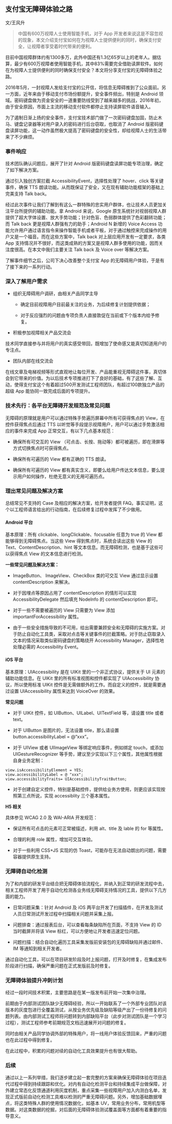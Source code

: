 ## 支付宝无障碍体验之路

文/王风升

>中国有600万视障人士使用智能手机，对于 App 开发者来说这是不容忽视的现象，本文介绍支付宝如何在为视障人士提供便利的同时，确保支付安全，让视障者享受着时代带来的便利。

目前中国视障群体约有1300多万，此外中国还有1.3亿65岁以上的老年人。据估算，最少有600万视障者使用智能手机，其中83%需要完全借助读屏软件。如何在为视障人士提供便利的同时确保支付安全？本文将分享支付宝的无障碍体验之路。

2016年5月，一封视障人发给支付宝的公开信，将信息无障碍推到了公众面前。另一方面，近年来由于移动支付市场份额提升，安全事件频出，特别是 Android 领域。密码键盘做为资金安全的一道重要防线受到了越来越多的挑战，2016年初，由于安全原因，市面上主流的移动支付软件都停止支持读屏软件语音输入。

为了遏制日渐上扬的安全事件，支付宝技术部门做了一次密码键盘加固，防止木马、键盘记录器等对用户录入的密码进行后台窃取，也取消了 Android 版密码键盘读屏功能，这一动作虽然极大提高了密码键盘的安全性，却给视障人士的生活带来了不少麻烦。

### 事件响应

技术团队确认问题后，展开了针对 Android 版密码键盘读屏功能专项治理，确定了如下解决方案。

通过引入独创方案拦截 AccessibilityEvent，选择性处理了 hover、click 等关键事件，确保 TTS 朗读功能。从而既保证了安全，又在现有辅助功能框架的基础上完美支持 Talk back。

经过此次事件让我们了解到有这么一群特殊的忠实用户群体，也让技术人员更加关注平台所提供的辅助功能。拿 Android 来说，Google 原生系统针对视弱视障人群提供了超大字体设置、放大手势功能；针对色盲、色弱群体提供了色彩翻转功能；而 Talk back 更是视障人群强有力的助手；Android N 新增的 Voice Access 功能允许用户通过语言指令来操作智能手机或者平板，对于通过触控来完成操作的用户又是一个福音。而在这些方案中，Talk back 对上层应用开发有一定要求，各类 App 支持情况并不很好，而这类成熟的方案又是视障人群多使用的功能，因而关注度很高。在本文中我们主要关注 Talk back 及 Voice over 等解决方案。

了解事件细节之后，公司下决心改善整个支付宝 App 的无障碍用户体验，于是有了接下来的一系列行动。

### 深入了解用户需求

- 组织无障碍用户调研，由相关产品同学主导

  - 确定目前视障用户目前最关注的业务，为后续修复计划提供依据；

  - 对于反应强烈的问题由专项负责人直接敦促在当前或下个版本内给予修复。

- 积极参加视障相关产品交流会

技术同学直接参与并将用户的真实感受带回，既增加了使命感又能真切知道用户的专注点。

- 团队内部在线交流会

在线文章及电梯视频等形式直观地让每位开发、产品能重视无障碍这件事，真切体会到它带来的价值。为以后技术专项推进打下了良好的基础，有了这些了解、互动，使得支付宝这个有着超过500开发测试工程师团队，有超过100款独立产品的超级 App 能协同一致完成后面的专项提升。

### 技术先行：各平台无障碍开发规范及常见问题

无障碍的原理就是用户可以通过特殊手势遍历屏幕中所有可获得焦点的 View，在控件获得焦点后通过 TTS 以听觉等手段提示视障用户，用户可以通过手势激活相应的事件来完成 App 正常交互，有以下几点基本规范：

- 确保所有可交互的 View （可点击、长按、拖动等）都可被遍历，即在滑屏等方式切换焦点时可获得焦点。

- 确保所有可遍历的 View 都有正确的 TTS 朗读。

- 确保所有可遍历的 View 都有真实含义，即要么给用户传达文本信息，要么提示用户如何操作，杜绝无意义的无用可遍历点。

### 理出常见问题及解决方案

总结常见不支持的 Case 及相应的解决方案，给开发者提供 FAQ。事实证明，这个以工程师语言给出的行动指南，在后续修复过程中发挥了不少做用。

#### Android 平台

基本原理：所有 clickable、longClickable、focusable 任意为 true 的 View 都能够得到无障碍焦点。当这些 View 得到焦点时，系统会读出这些 View 的 Text、ContentDescription、hint 等文本信息。而无障碍检测，也是基于这些可以获得焦点 View 的文本信息进行检测。

**一些常见问题及解决方案：**

- ImageButton、 ImageView、CheckBox 类的可交互 View 通过显示设置 contentDescription 来解决。

- 对于因埋点等原因占用了 contentDescription 的情形可以实现 AccessibilityDelegate 然后填充 NodeInfo 的 contentDescription 即可。

- 对于一些不需要被遍历的 View 只需要为 View 添加 importantForAccessibility 属性。

- 由于一些安全措施导致的不可用，给出需要兼顾安全和无障碍的实施方案。对于防止自动化工具类，采取对点击等关键事件的拦截策略。对于防止窃取录入文本的情况采取类似密码键盘的策略绕开 Accessibility Manager，选择性地处理必需的 Accessibility Event。

#### iOS 平台

基本原理：UIAccessibility 是在 UIKit 里的一个非正式协议，提供关于 UI 元素的辅助功能信息。在 UIKit 里的所有标准视图和控件都实现了 UIAccessibility 协议，所以使用标准 UIKit 控件是无需做额外的工作。而自定义的控件，就是需要通过设置 UIAccessibility 属性来达到 VoiceOver 的效果。

**常见问题**

- 对于 UIKit 控件，如 UIButton、UILabel、UITextField 等，请设置 title 或者 text。

- 对于 UIButton 是图片的，无法设置 title，那么请设置 button.accessibilityLabel = @“xxx”。

- 对于 UIView 或者 UIImageView 等绑定响应事件，例如绑定 touch，或添加 UIGestureRecognizer 等手势，建议至少实现以下三个属性，其他属性根据自身业务定制：

```
view.isAccessibilityElement = YES;   
view.accessibilityLabel = @ "xxx";  
view.accessibilityTraits= UIAccessibilityTraitButton;
```

- 对于创建自定义控件，特别是基础控件，提供给业务方使用，则更应该实现按照第三点所说，实现 accessiblity 三个基本属性。
 
**H5 相关**

具体参见 WCAG 2.0 及 WAI-ARIA 开发规范：

- 保证所有可点击的元素可正常被描述，利用 alt、title 及 lable 的 for 等属性。

- 合理的利用 role 属性，增加可交互体验。

- 对于一些利用 CSS+JS 实现的仿 Toast，可能存在无法自动朗出的问题，需要容器提供原生支持。

### 无障碍自动化检测

为了和内部的研发平台结合把无障碍体验流程化，并纳入到正常的研发流程中去，相关工程师开发了用于自动化检测各业务线无障碍支持情况的工具，提供以下几方面的能力。

- 日常问题采集：针对 Android 及 iOS 两平台开发了扫描插件，在开发及测试人员日常测试开发过程中扫描相关问题并采集上报。

- 问题排查：通过报表后台，可以查看每条缺陷所在页面，不支持 View 的 ID 当时截屏并将该 View 标红，可以方便地让开发者迅速定位问题。

- 问题扫描：结合自动化遍历工具采集发版前安装包的无障碍缺陷并通过邮件、IM 等通知到相关开发者。

通过自动化工具，可以在项目研发阶段及时上报问题，打开及时修复，在集成发布阶段进行扫描，确保严重问题在正式发版前及时修复。

### 无障碍体验提升冲刺计划

经过一段时间技术积累，主要思路是在某一版发布前开始一次集中治理。

前期由于内部测试团队缺少无障碍经验，所以一开始联系了一个外部专业团队对该版本的灰度包进行全覆盖测试，从按业务优先级及缺陷等级产出了一份待修复的问题列表。由内部测试工程师将问题转到内部缺陷平台（此步对测试团队是一个学习过程），测试工程师参考前期规范文档迅速展开对问题的修复。

同时由相关产品同学协调外部的特殊用户，将一线用户体验反馈回来，严重的问题也在此过程中得到修复。

在此过程中，积累的问题对续的自动化工具效果提升也有很大帮助。

### 后续

通过以上一系列举措，我们逐步建立起一套完整的方案来确保无障碍体验在项目迭代过程中得到持续跟踪和优化。对内有自动化检测平台和持续集成平台做保障，对外建立常态化反馈通道利用灰度机制，重点采集一些视障用户加入内测白名单，发现正式版前自动化检测工具难以检测的严重无障碍问题。另外，增加基础数据埋点，将这类特殊人群的使用情况数据化，如基本 UV，常用业务分布，常用机型等数据。对这类数据的挖掘，对后面的无障碍体验测试覆盖面等方面都有着重要的指导意义。
